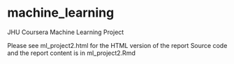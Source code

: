# machine_learning
JHU Coursera Machine Learning Project

Please see ml_project2.html for the HTML version of the report
Source code and the report content is in ml_project2.Rmd
